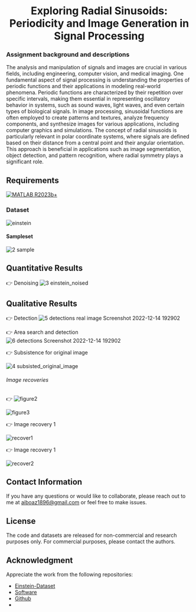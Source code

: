 # <h1 align="center">  <b>Exploring Radial Sinusoids: Periodicity and Image Generation in Signal Processing</b><br></h1>
### Assignment background and descriptions
The analysis and manipulation of signals and images are crucial in various fields, including engineering, computer vision, and medical imaging. One fundamental aspect of signal processing is understanding the properties of periodic functions and their applications in modeling real-world phenomena. Periodic functions are characterized by their repetition over specific intervals, making them essential in representing oscillatory behavior in systems, such as sound waves, light waves, and even certain types of biological signals. In image processing, sinusoidal functions are often employed to create patterns and textures, analyze frequency components, and synthesize images for various applications, including computer graphics and simulations. The concept of radial sinusoids is particularly relevant in polar coordinate systems, where signals are defined based on their distance from a central point and their angular orientation. This approach is beneficial in applications such as image segmentation, object detection, and pattern recognition, where radial symmetry plays a significant role.
 
 
## Requirements

[![MATLAB R2023b+]([https://img.shields.io/badge/Python-3.7+-blue.svg)](https://www.python.org/downloads/release/python-376/](https://ch.mathworks.com/products/matlab.html)) 

### Dataset

![einstein](https://github.com/user-attachments/assets/6117e038-768f-49ec-baa2-f6271bd65be9)

#### Sampleset
![2 sample](https://github.com/user-attachments/assets/3c468ec2-6e21-4fcf-a2a2-4d632d94bc46)

 ## Quantitative Results
 
👉 Denoising 
![3 einstein_noised](https://github.com/user-attachments/assets/bc1af238-c341-489a-85fb-34010a391a86)


## Qualitative Results 

👉 Detection
![5 detections real image Screenshot 2022-12-14 192902](https://github.com/user-attachments/assets/b7ad6974-f37d-4273-98ba-556d060a0958)

👉 Area search and detection
![6 detections Screenshot 2022-12-14 192902](https://github.com/user-attachments/assets/76b5d542-6076-4fd9-8f23-3499b9133835)


👉 Subsistence for original image


![4 subsisted_original_image](https://github.com/user-attachments/assets/baec95b0-0b69-4015-8108-ba5fb6c9f458)

###### Image recoveries

👉 
![figure2](https://github.com/user-attachments/assets/952a19ef-a6cd-4fc8-b164-afeea9c5746f)


![figure3](https://github.com/user-attachments/assets/7f4dd6d3-5062-4dc5-9b8b-c65c9c11a7ba)



👉 Image recovery 1


![recover1](https://github.com/user-attachments/assets/c58babdc-3716-4338-9927-84defc249efe)



👉 Image recovery 1


![recover2](https://github.com/user-attachments/assets/35208354-f62b-4310-b9c5-8cfd118a634d)


## Contact Information

If you have any questions or would like to collaborate, please reach out to me at aiboaz1896@gmail.com or feel free to make issues.

## License
The code and datasets are released for non-commercial and research purposes only. For commercial purposes, please contact the authors.


## Acknowledgment

Appreciate the work from the following repositories:
- [Einstein-Dataset](https://commons.wikimedia.org/wiki/Albert_Einstein)
- [Software](https://ch.mathworks.com/?s_tid=gn_logo)
- [Github](https://github.com/topics/butterworth-filter?l=matlab)
 - 

